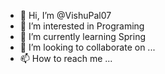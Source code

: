 - 👋 Hi, I’m @VishuPal07
- 👀 I’m interested in Programing
- 🌱 I’m currently learning Spring
- 💞️ I’m looking to collaborate on ...
- 📫 How to reach me ...

<!---
VishuPal07/VishuPal07 is a ✨ special ✨ repository because its `README.md` (this file) appears on your GitHub profile.
You can click the Preview link to take a look at your changes.
--->
